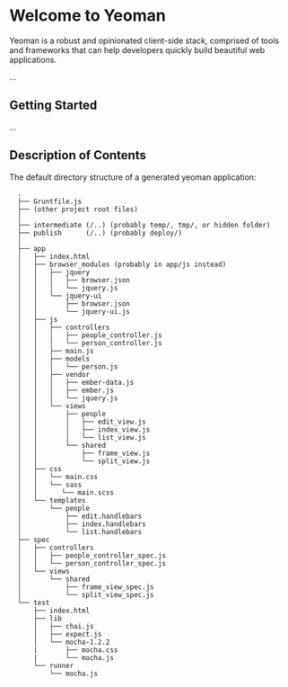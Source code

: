 Welcome to Yeoman
================

Yeoman is a robust and opinionated client-side stack, comprised of tools and
frameworks that can help developers quickly build beautiful web applications.

...

Getting Started
---------------

...

Description of Contents
-----------------------

The default directory structure of a generated yeoman application:

      .
      ├── Gruntfile.js
      ├── (other project root files)
      │
      ├── intermediate (/..) (probably temp/, tmp/, or hidden folder)
      ├── publish      (/..) (probably deploy/)
      │
      ├── app
      │   ├── index.html
      │   ├── browser_modules (probably in app/js instead)
      │   │   ├── jquery
      │   │   │   ├── browser.json
      │   │   │   └── jquery.js
      │   │   └── jquery-ui
      │   │       ├── browser.json
      │   │       └── jquery-ui.js
      │   ├── js
      │   │   ├── controllers
      │   │   │   ├── people_controller.js
      │   │   │   └── person_controller.js
      │   │   ├── main.js
      │   │   ├── models
      │   │   │   └── person.js
      │   │   ├── vendor
      │   │   │   ├── ember-data.js
      │   │   │   ├── ember.js
      │   │   │   └── jquery.js
      │   │   └── views
      │   │       ├── people
      │   │       │   ├── edit_view.js
      │   │       │   ├── index_view.js
      │   │       │   └── list_view.js
      │   │       └── shared
      │   │           ├── frame_view.js
      │   │           └── split_view.js
      │   ├── css
      │   │   └── main.css
      │   │   └── sass
      │   │      └── main.scss
      │   └── templates
      │       └── people
      │           ├── edit.handlebars
      │           ├── index.handlebars
      │           └── list.handlebars
      ├── spec
      │   ├── controllers
      │   │   ├── people_controller_spec.js
      │   │   └── person_controller_spec.js
      │   └── views
      │       └── shared
      │           ├── frame_view_spec.js
      │           └── split_view_spec.js
      └── test
          ├── index.html
          ├── lib
          │   ├── chai.js
          │   ├── expect.js
          │   └── mocha-1.2.2
          |       ├── mocha.css
          |       └── mocha.js
          └── runner
              └── mocha.js
